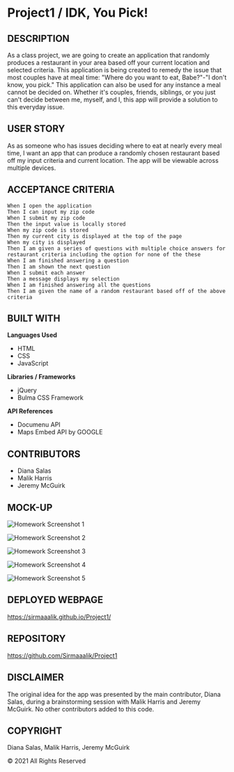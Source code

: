 # Project1 / IDK, You Pick!

## DESCRIPTION

As a class project, we are going to create an application that randomly produces a restaurant in your area based off your current location and selected criteria. This application is being created to remedy the issue that most couples have at meal time: "Where do you want to eat, Babe?"-"I don't know, you pick." This application can also be used for any instance a meal cannot be decided on. Whether it's couples, friends, siblings, or you just can't decide between me, myself, and I, this app will provide a solution to this everyday issue.


## USER STORY

As as someone who has issues deciding where to eat at nearly every meal time, I want an app that can produce a randomly chosen restaurant based off my input criteria and current location. The app will be viewable across multiple devices.


## ACCEPTANCE CRITERIA

```
When I open the application
Then I can input my zip code
When I submit my zip code
Then the input value is locally stored 
When my zip code is stored
Then my current city is displayed at the top of the page
When my city is displayed
Then I am given a series of questions with multiple choice answers for restaurant criteria including the option for none of the these
When I am finished answering a question
Then I am shown the next question
When I submit each answer
Then a message displays my selection
When I am finished answering all the questions
Then I am given the name of a random restaurant based off of the above criteria
```

## BUILT WITH
**Languages Used**
- HTML
- CSS
- JavaScript

**Libraries / Frameworks**
- jQuery
- Bulma CSS Framework

**API References**
- Documenu API
- Maps Embed API by GOOGLE

## CONTRIBUTORS
- Diana Salas
- Malik Harris
- Jeremy McGuirk

## MOCK-UP
![Homework Screenshot 1](https://github.com/Sirmaaalik/Project1/blob/main/assets/images/screenshots/Project1Screenshot1.png?raw=true)

![Homework Screenshot 2](https://github.com/Sirmaaalik/Project1/blob/main/assets/images/screenshots/Project1Screenshot2.png?raw=true)

![Homework Screenshot 3](https://github.com/Sirmaaalik/Project1/blob/main/assets/images/screenshots/Project1Screenshot3.png?raw=true)

![Homework Screenshot 4](https://github.com/Sirmaaalik/Project1/blob/main/assets/images/screenshots/Project1Screenshot4.png?raw=true)

![Homework Screenshot 5](https://github.com/Sirmaaalik/Project1/blob/main/assets/images/screenshots/Project1Screenshot5.png?raw=true)


## DEPLOYED WEBPAGE

https://sirmaaalik.github.io/Project1/


## REPOSITORY

https://github.com/Sirmaaalik/Project1

## DISCLAIMER
The original idea for the app was presented by the main contributor, Diana Salas, during a brainstorming session with Malik Harris and Jeremy McGuirk. No other contributors added to this code.

## COPYRIGHT
Diana Salas, Malik Harris, Jeremy McGuirk

© 2021 All Rights Reserved
